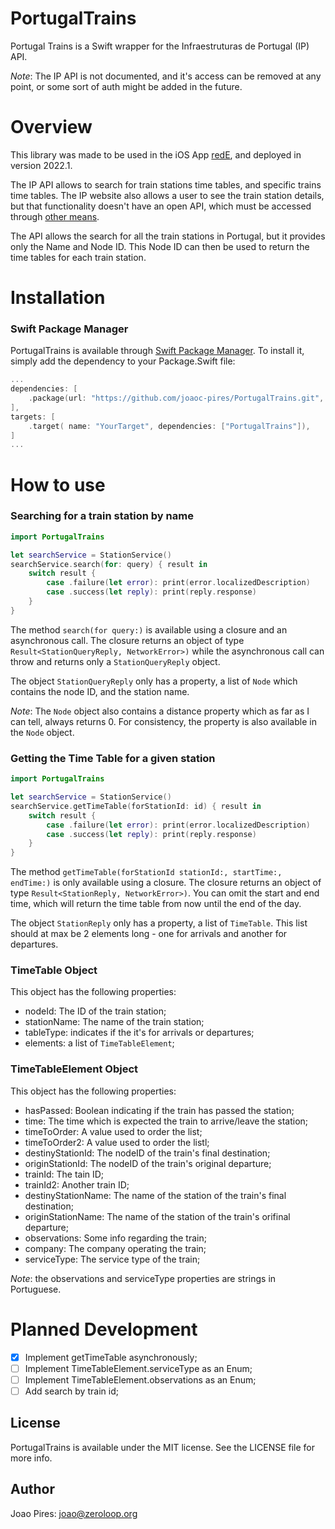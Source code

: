 # PortugalTrains

Portugal Trains is a Swift wrapper for the Infraestruturas de Portugal (IP) API.

*Note*: The IP API is not documented, and it's access can be removed at any point, or some sort of auth might be added in the future.

# Overview
This library was made to be used in the iOS App [redE](https://apps.apple.com/us/app/rede-comboios-de-portugal/id1447635458), and deployed in version 2022.1. 

The IP API allows to search for train stations time tables, and specific trains time tables. The IP website also allows a user to see the train station details, but that functionality doesn't have an open API, which must be accessed through [other means](https://dados.gov.pt/en/datasets/estacoes-e-apeadeiros-dos-caminhos-de-ferro-portugueses/).

The API allows the search for all the train stations in Portugal, but it provides only the Name and Node ID. This Node ID can then be used to return the time tables for each train station.

# Installation

### Swift Package Manager
PortugalTrains is available through [Swift Package Manager](https://github.com/apple/swift-package-manager). 
To install it, simply add the dependency to your Package.Swift file:

```Swift
...
dependencies: [
    .package(url: "https://github.com/joaoc-pires/PortugalTrains.git", from: "1.0.0"),
],
targets: [
    .target( name: "YourTarget", dependencies: ["PortugalTrains"]),
]
...
```

# How to use

### Searching for a train station by name

```Swift
import PortugalTrains

let searchService = StationService()
searchService.search(for: query) { result in
    switch result {
        case .failure(let error): print(error.localizedDescription)
        case .success(let reply): print(reply.response)
    }
}
```

The method ```search(for query:)``` is available using a closure and an asynchronous call. The closure returns an object of type ```Result<StationQueryReply, NetworkError>)``` while the asynchronous call can throw and returns only a ```StationQueryReply``` object.

The object ```StationQueryReply``` only has a property, a list of ```Node``` which contains the node ID, and the station name.

*Note*: The ```Node``` object also contains a distance property which as far as I can tell, always returns 0. For consistency, the property is also available in the ```Node``` object.

### Getting the Time Table for a given station

```Swift
import PortugalTrains

let searchService = StationService()
searchService.getTimeTable(forStationId: id) { result in
    switch result {
        case .failure(let error): print(error.localizedDescription)
        case .success(let reply): print(reply.response)
    }
}
```
The method ```getTimeTable(forStationId stationId:, startTime:, endTime:)``` is only available using a closure. The closure returns an object of type ```Result<StationReply, NetworkError>)```. You can omit the start and end time, which will return the time table from now until the end of the day.

The object ```StationReply``` only has a property, a list of ```TimeTable```. This list should at max be 2 elements long - one for arrivals and another for departures.

### TimeTable Object

This object has the following properties:
+ nodeId: The ID of the train station;
+ stationName: The name of the train station;
+ tableType: indicates if the it's for arrivals or departures;
+ elements: a list of ```TimeTableElement```;

### TimeTableElement Object

This object has the following properties:
+ hasPassed: Boolean indicating if the train has passed the station;
+ time: The time which is expected the train to arrive/leave the station;
+ timeToOrder: A value used to order the list;
+ timeToOrder2: A value used to order the listl;
+ destinyStationId: The nodeID of the train's final destination;
+ originStationId: The nodeID of the train's original departure;
+ trainId: The tain ID;
+ trainId2: Another train ID;
+ destinyStationName: The name of the station of the train's final destination;
+ originStationName: The name of the station of the train's orifinal departure;
+ observations: Some info regarding the train;
+ company: The company operating the train;
+ serviceType: The service type of the train;

*Note*: the observations and serviceType properties are strings in Portuguese.

# Planned Development

- [x] Implement getTimeTable asynchronously;
- [ ] Implement TimeTableElement.serviceType as an Enum;
- [ ] Implement TimeTableElement.observations as an Enum;
- [ ] Add search by train id;

## License
PortugalTrains is available under the MIT license. See the LICENSE file for more info.

## Author

Joao Pires: joao@zeroloop.org
